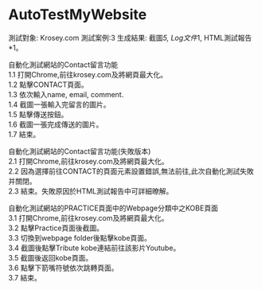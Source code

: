 # AutoTestMyWebsite
測試對象: Krosey.com  測試案例:3  生成結果: 截圖*5, Log文件*1, HTML測試報告*1。  

 自動化測試網站的Contact留言功能  
1.1 打開Chrome,前往krosey.com及將網頁最大化。  
1.2 點擊CONTACT頁面。  
1.3 依次輸入name, email, comment.  
1.4 截圖一張輸入完留言的圖片。  
1.5 點擊傳送按鈕。  
1.6 截圖一張完成傳送的圖片。  
1.7 結束。  


自動化測試網站的Contact留言功能(失敗版本)  
2.1 打開Chrome,前往krosey.com及將網頁最大化。  
2.2 因為選擇前往CONTACT的頁面元素設置錯誤,無法前往,此次自動化測試失敗并關閉。  
2.3 結束。失敗原因於HTML測試報告中可詳細暸解。  


自動化測試網站的PRACTICE頁面中的Webpage分類中之KOBE頁面  
3.1 打開Chrome,前往krosey.com及將網頁最大化。  
3.2 點擊Practice頁面後截圖。  
3.3 切換到webpage folder後點擊kobe頁面。  
3.4 截圖後點擊Tribute kobe連結前往該影片Youtube。  
3.5 截圖後返回kobe頁面。  
3.6 點擊下箭嘴符號依次跳轉頁面。  
3.7 結束。  
